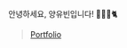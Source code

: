 <p>안녕하세요, 양유빈입니다! 👩🏻‍💻🐈</p>

> [Portfolio](https://yubin12.notion.site/yubin12/Portfolio-8f2d8579e6b6442bba13c2d130340a0c)

<!-- 
<br>
<p align="left"> <a href="https://github.com/ryo-ma/github-profile-trophy"><img height="200" src="https://github-profile-trophy.vercel.app/?username=yangyubin12" alt="yangyubin12" /></a></p>

<div>
  <img height="150" src="https://github-readme-streak-stats.herokuapp.com/?user=yangyubin12&" alt="yangyubin12" />
  <img height="150" src="https://github-readme-stats.vercel.app/api?username=yangyubin12&show_icons=true&locale=en" alt />
</div>
-->
